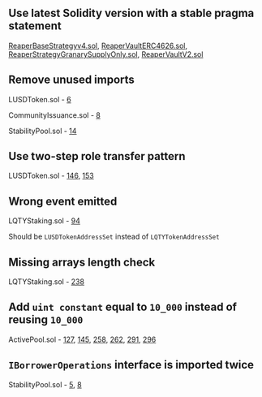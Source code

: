## Use latest Solidity version with a stable pragma statement
[ReaperBaseStrategyv4.sol](https://github.com/code-423n4/2023-02-ethos/blob/main/Ethos-Vault/contracts/abstract/ReaperBaseStrategyv4.sol), [ReaperVaultERC4626.sol](https://github.com/code-423n4/2023-02-ethos/blob/main/Ethos-Vault/contracts/ReaperVaultERC4626.sol), [ReaperStrategyGranarySupplyOnly.sol](https://github.com/code-423n4/2023-02-ethos/blob/main/Ethos-Vault/contracts/ReaperStrategyGranarySupplyOnly.sol), [ReaperVaultV2.sol](https://github.com/code-423n4/2023-02-ethos/blob/main/Ethos-Vault/contracts/ReaperVaultV2.sol)

## Remove unused imports
LUSDToken.sol - [6](https://github.com/code-423n4/2023-02-ethos/blob/main/Ethos-Core/contracts/LUSDToken.sol#L6)

CommunityIssuance.sol - [8](https://github.com/code-423n4/2023-02-ethos/blob/main/Ethos-Core/contracts/LQTY/CommunityIssuance.sol#L8)

StabilityPool.sol - [14](https://github.com/code-423n4/2023-02-ethos/blob/main/Ethos-Core/contracts/StabilityPool.sol#L14)

## Use two-step role transfer pattern
LUSDToken.sol - [146](https://github.com/code-423n4/2023-02-ethos/blob/main/Ethos-Core/contracts/LUSDToken.sol#L146), [153](https://github.com/code-423n4/2023-02-ethos/blob/main/Ethos-Core/contracts/LUSDToken.sol#L153)

## Wrong event emitted
LQTYStaking.sol - [94](https://github.com/code-423n4/2023-02-ethos/blob/main/Ethos-Core/contracts/LQTY/LQTYStaking.sol#L94)

 Should be `LUSDTokenAddressSet` instead of `LQTYTokenAddressSet`

## Missing arrays length check
LQTYStaking.sol - [238](https://github.com/code-423n4/2023-02-ethos/blob/main/Ethos-Core/contracts/LQTY/LQTYStaking.sol#L238)

## Add `uint constant` equal to `10_000` instead of reusing `10_000`
ActivePool.sol - [127](https://github.com/code-423n4/2023-02-ethos/blob/main/Ethos-Core/contracts/ActivePool.sol#L127), [145](https://github.com/code-423n4/2023-02-ethos/blob/main/Ethos-Core/contracts/ActivePool.sol#L145), [258](https://github.com/code-423n4/2023-02-ethos/blob/main/Ethos-Core/contracts/ActivePool.sol#L258), [262](https://github.com/code-423n4/2023-02-ethos/blob/main/Ethos-Core/contracts/ActivePool.sol#L262), [291](https://github.com/code-423n4/2023-02-ethos/blob/main/Ethos-Core/contracts/ActivePool.sol#L291), [296](https://github.com/code-423n4/2023-02-ethos/blob/main/Ethos-Core/contracts/ActivePool.sol#L296)

##  `IBorrowerOperations` interface is imported twice
StabilityPool.sol - [5](https://github.com/code-423n4/2023-02-ethos/blob/main/Ethos-Core/contracts/StabilityPool.sol#L5), [8](https://github.com/code-423n4/2023-02-ethos/blob/main/Ethos-Core/contracts/StabilityPool.sol#L8)